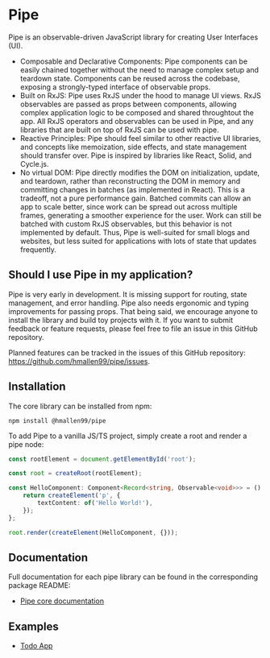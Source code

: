 # Pipe

Pipe is an observable-driven JavaScript library for creating User Interfaces (UI).

-   Composable and Declarative Components: Pipe components can be easily chained together without the need to manage complex setup and teardown state. Components can be reused across the codebase, exposing a strongly-typed interface of observable props.
-   Built on RxJS: Pipe uses RxJS under the hood to manage UI views. RxJS observables are passed as props between components, allowing complex application logic to be composed and shared throughtout the app. All RxJS operators and observables can be used in Pipe, and any libraries that are built on top of RxJS can be used with pipe.
-   Reactive Principles: Pipe should feel similar to other reactive UI libraries, and concepts like memoization, side effects, and state management should transfer over. Pipe is inspired by libraries like React, Solid, and Cycle.js.
-   No virtual DOM: Pipe directly modifies the DOM on initialization, update, and teardown, rather than reconstructing the DOM in memory and committing changes in batches (as implemented in React). This is a tradeoff, not a pure performance gain. Batched commits can allow an app to scale better, since work can be spread out across multiple frames, generating a smoother experience for the user. Work can still be batched with custom RxJS observables, but this behavior is not implemented by default. Thus, Pipe is well-suited for small blogs and websites, but less suited for applications with lots of state that updates frequently.

## Should I use Pipe in my application?

Pipe is very early in development. It is missing support for routing, state management, and error handling. Pipe also needs ergonomic and typing improvements for passing props. That being said, we encourage anyone to install the library and build toy projects with it. If you want to submit feedback or feature requests, please feel free to file an issue in this GitHub repository.

Planned features can be tracked in the issues of this GitHub repository: https://github.com/hmallen99/pipe/issues.

## Installation

The core library can be installed from npm:

```
npm install @hmallen99/pipe
```

To add Pipe to a vanilla JS/TS project, simply create a root and render a pipe node:

```ts
const rootElement = document.getElementById('root');

const root = createRoot(rootElement);

const HelloComponent: Component<Record<string, Observable<void>>> = () => {
    return createElement('p', {
        textContent: of('Hello World!'),
    });
};

root.render(createElement(HelloComponent, {}));
```

## Documentation

Full documentation for each pipe library can be found in the corresponding package README:

-   [Pipe core documentation](./packages/pipe/README.md)

## Examples

-   [Todo App](./apps/todo-app/README.md)
